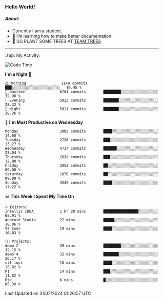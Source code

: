 ### Hello World!

##### About:
- Currently I am a student.
- 🌱 I’m learning how to make better documentation.
- 🌱 GO PLANT SOME TREES AT [TEAM TREES](https://teamtrees.org/)

---
  <summary>:zap: My Activity:</summary>
  
<!--START_SECTION:waka-->
![Code Time](http://img.shields.io/badge/Code%20Time-1%2C379%20hrs%2028%20mins-blue)

**I'm a Night 🦉** 

```text
🌞 Morning                2149 commits        ███░░░░░░░░░░░░░░░░░░░░░░   10.45 % 
🌆 Daytime                6781 commits        ████████░░░░░░░░░░░░░░░░░   32.98 % 
🌃 Evening                5823 commits        ███████░░░░░░░░░░░░░░░░░░   28.32 % 
🌙 Night                  5811 commits        ███████░░░░░░░░░░░░░░░░░░   28.26 % 
```
📅 **I'm Most Productive on Wednesday** 

```text
Monday                   3003 commits        ████░░░░░░░░░░░░░░░░░░░░░   14.60 % 
Tuesday                  2728 commits        ███░░░░░░░░░░░░░░░░░░░░░░   13.27 % 
Wednesday                4737 commits        ██████░░░░░░░░░░░░░░░░░░░   23.04 % 
Thursday                 2632 commits        ███░░░░░░░░░░░░░░░░░░░░░░   12.80 % 
Friday                   2052 commits        ██░░░░░░░░░░░░░░░░░░░░░░░   09.98 % 
Saturday                 1870 commits        ██░░░░░░░░░░░░░░░░░░░░░░░   09.09 % 
Sunday                   3542 commits        ████░░░░░░░░░░░░░░░░░░░░░   17.22 % 
```


📊 **This Week I Spent My Time On** 

```text
🔥 Editors: 
IntelliJ IDEA            1 hr 20 mins        ████████████████░░░░░░░░░   65.91 % 
Android Studio           22 mins             █████░░░░░░░░░░░░░░░░░░░░   18.06 % 
VS Code                  19 mins             ████░░░░░░░░░░░░░░░░░░░░░   16.03 % 

🐱‍💻 Projects: 
demo 2                   39 mins             ████████░░░░░░░░░░░░░░░░░   32.15 % 
demo 4                   32 mins             ███████░░░░░░░░░░░░░░░░░░   26.17 % 
stl-impl                 18 mins             ████░░░░░░░░░░░░░░░░░░░░░   15.02 % 
P1                       14 mins             ███░░░░░░░░░░░░░░░░░░░░░░   11.82 % 
Ete                      6 mins              █░░░░░░░░░░░░░░░░░░░░░░░░   05.39 % 
```


 Last Updated on 31/07/2024 01:26:57 UTC
<!--END_SECTION:waka-->
